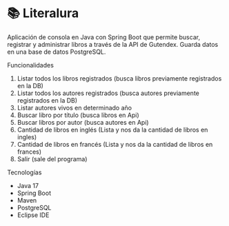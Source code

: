 # 📚 Literalura

Aplicación de consola en Java con Spring Boot que permite buscar, registrar y administrar libros a través de la API de Gutendex. Guarda datos en una base de datos PostgreSQL.

 Funcionalidades

1. Listar todos los libros registrados (busca libros previamente registrados en la DB)
2. Listar todos los autores registrados (busca autores previamente registrados en la DB)
3. Listar autores vivos en determinado año
4. Buscar libro por título (busca libros en Api)
5. Buscar libros por autor (busca autores en Api)
6. Cantidad de libros en inglés (Lista y nos da la cantidad de libros en ingles)
7. Cantidad de libros en francés  (Lista y nos da la cantidad de libros en frances)
0. Salir  (sale del programa)

Tecnologías

- Java 17
- Spring Boot 
- Maven
- PostgreSQL
- Eclipse IDE



